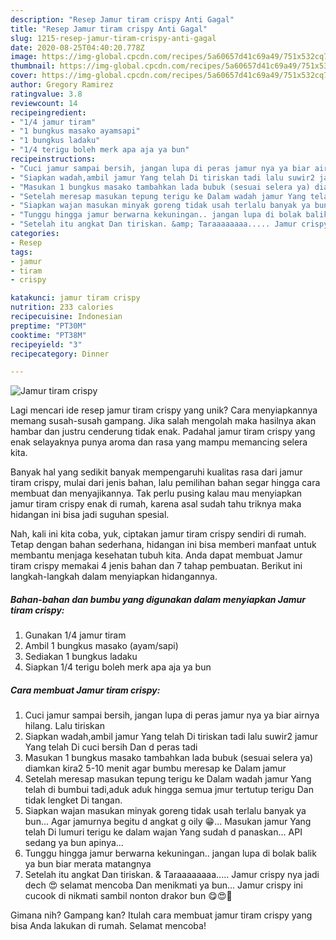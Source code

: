 ```yaml
---
description: "Resep Jamur tiram crispy Anti Gagal"
title: "Resep Jamur tiram crispy Anti Gagal"
slug: 1215-resep-jamur-tiram-crispy-anti-gagal
date: 2020-08-25T04:40:20.778Z
image: https://img-global.cpcdn.com/recipes/5a60657d41c69a49/751x532cq70/jamur-tiram-crispy-foto-resep-utama.jpg
thumbnail: https://img-global.cpcdn.com/recipes/5a60657d41c69a49/751x532cq70/jamur-tiram-crispy-foto-resep-utama.jpg
cover: https://img-global.cpcdn.com/recipes/5a60657d41c69a49/751x532cq70/jamur-tiram-crispy-foto-resep-utama.jpg
author: Gregory Ramirez
ratingvalue: 3.8
reviewcount: 14
recipeingredient:
- "1/4 jamur tiram"
- "1 bungkus masako ayamsapi"
- "1 bungkus ladaku"
- "1/4 terigu boleh merk apa aja ya bun"
recipeinstructions:
- "Cuci jamur sampai bersih, jangan lupa di peras jamur nya ya biar airnya hilang. Lalu tiriskan"
- "Siapkan wadah,ambil jamur Yang telah Di tiriskan tadi lalu suwir2 jamur Yang telah Di cuci bersih Dan d peras tadi"
- "Masukan 1 bungkus masako tambahkan lada bubuk (sesuai selera ya) diamkan kira2 5-10 menit agar bumbu meresap ke Dalam jamur"
- "Setelah meresap masukan tepung terigu ke Dalam wadah jamur Yang telah di bumbui tadi,aduk aduk hingga semua jmur tertutup terigu Dan tidak lengket Di tangan."
- "Siapkan wajan masukan minyak goreng tidak usah terlalu banyak ya bun... Agar jamurnya begitu d angkat g oily 😁... Masukan jamur Yang telah Di lumuri terigu ke dalam wajan Yang sudah d panaskan... API sedang ya bun apinya..."
- "Tunggu hingga jamur berwarna kekuningan.. jangan lupa di bolak balik ya bun biar merata matangnya"
- "Setelah itu angkat Dan tiriskan. &amp; Taraaaaaaaa..... Jamur crispy nya jadi dech 😍 selamat mencoba Dan menikmati ya bun... Jamur crispy ini cucook di nikmati sambil nonton drakor bun 😋😍🤗"
categories:
- Resep
tags:
- jamur
- tiram
- crispy

katakunci: jamur tiram crispy 
nutrition: 233 calories
recipecuisine: Indonesian
preptime: "PT30M"
cooktime: "PT38M"
recipeyield: "3"
recipecategory: Dinner

---
```



![Jamur tiram crispy](https://img-global.cpcdn.com/recipes/5a60657d41c69a49/751x532cq70/jamur-tiram-crispy-foto-resep-utama.jpg)

Lagi mencari ide resep jamur tiram crispy yang unik? Cara menyiapkannya memang susah-susah gampang. Jika salah mengolah maka hasilnya akan hambar dan justru cenderung tidak enak. Padahal jamur tiram crispy yang enak selayaknya punya aroma dan rasa yang mampu memancing selera kita.



Banyak hal yang sedikit banyak mempengaruhi kualitas rasa dari jamur tiram crispy, mulai dari jenis bahan, lalu pemilihan bahan segar hingga cara membuat dan menyajikannya. Tak perlu pusing kalau mau menyiapkan jamur tiram crispy enak di rumah, karena asal sudah tahu triknya maka hidangan ini bisa jadi suguhan spesial.


Nah, kali ini kita coba, yuk, ciptakan jamur tiram crispy sendiri di rumah. Tetap dengan bahan sederhana, hidangan ini bisa memberi manfaat untuk membantu menjaga kesehatan tubuh kita. Anda dapat membuat Jamur tiram crispy memakai 4 jenis bahan dan 7 tahap pembuatan. Berikut ini langkah-langkah dalam menyiapkan hidangannya.

<!--inarticleads1-->

##### Bahan-bahan dan bumbu yang digunakan dalam menyiapkan Jamur tiram crispy:

1. Gunakan 1/4 jamur tiram
1. Ambil 1 bungkus masako (ayam/sapi)
1. Sediakan 1 bungkus ladaku
1. Siapkan 1/4 terigu boleh merk apa aja ya bun




<!--inarticleads2-->

##### Cara membuat Jamur tiram crispy:

1. Cuci jamur sampai bersih, jangan lupa di peras jamur nya ya biar airnya hilang. Lalu tiriskan
1. Siapkan wadah,ambil jamur Yang telah Di tiriskan tadi lalu suwir2 jamur Yang telah Di cuci bersih Dan d peras tadi
1. Masukan 1 bungkus masako tambahkan lada bubuk (sesuai selera ya) diamkan kira2 5-10 menit agar bumbu meresap ke Dalam jamur
1. Setelah meresap masukan tepung terigu ke Dalam wadah jamur Yang telah di bumbui tadi,aduk aduk hingga semua jmur tertutup terigu Dan tidak lengket Di tangan.
1. Siapkan wajan masukan minyak goreng tidak usah terlalu banyak ya bun... Agar jamurnya begitu d angkat g oily 😁... Masukan jamur Yang telah Di lumuri terigu ke dalam wajan Yang sudah d panaskan... API sedang ya bun apinya...
1. Tunggu hingga jamur berwarna kekuningan.. jangan lupa di bolak balik ya bun biar merata matangnya
1. Setelah itu angkat Dan tiriskan. &amp; Taraaaaaaaa..... Jamur crispy nya jadi dech 😍 selamat mencoba Dan menikmati ya bun... Jamur crispy ini cucook di nikmati sambil nonton drakor bun 😋😍🤗




Gimana nih? Gampang kan? Itulah cara membuat jamur tiram crispy yang bisa Anda lakukan di rumah. Selamat mencoba!
